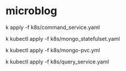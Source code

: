 # microblog


k  apply -f k8s/command_service.yaml

k kubectl apply -f k8s/mongo_statefulset.yaml

k kubectl apply -f k8s/mongo-pvc.yml

k kubectl apply -f k8s/query_service.yaml